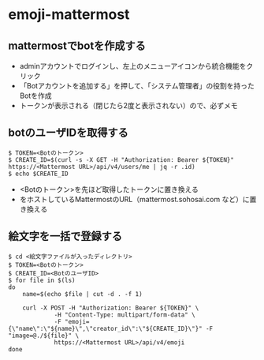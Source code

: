 # emoji-mattermost

## mattermostでbotを作成する
- adminアカウントでログインし、左上のメニューアイコンから統合機能をクリック
- 「Botアカウントを追加する」を押して、「システム管理者」の役割を持ったBotを作成
- トークンが表示される（閉じたら2度と表示されない）ので、必ずメモ

## botのユーザIDを取得する
```
$ TOKEN=<Botのトークン>
$ CREATE_ID=$(curl -s -X GET -H "Authorization: Bearer ${TOKEN}" https://<Mattermost URL>/api/v4/users/me | jq -r .id)
$ echo $CREATE_ID
```
- <Botのトークン>を先ほど取得したトークンに置き換える
- <Mattermost URL>をホストしているMattermostのURL（mattermost.sohosai.com など）に置き換える

## 絵文字を一括で登録する
```
$ cd <絵文字ファイルが入ったディレクトリ>
$ TOKEN=<Botのトークン>
$ CREATE_ID=<BotのユーザID>
$ for file in $(ls)
do
    name=$(echo $file | cut -d . -f 1)

    curl -X POST -H "Authorization: Bearer ${TOKEN}" \
             -H "Content-Type: multipart/form-data" \
             -F "emoji={\"name\":\"${name}\",\"creator_id\":\"${CREATE_ID}\"}" -F "image=@./${file}" \
             https://<Mattermost URL>/api/v4/emoji
done
```